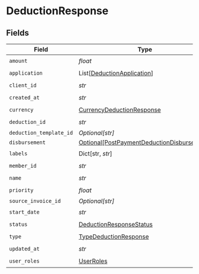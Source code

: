 # DeductionResponse


## Fields

| Field                                                                                                 | Type                                                                                                  | Required                                                                                              | Description                                                                                           |
| ----------------------------------------------------------------------------------------------------- | ----------------------------------------------------------------------------------------------------- | ----------------------------------------------------------------------------------------------------- | ----------------------------------------------------------------------------------------------------- |
| `amount`                                                                                              | *float*                                                                                               | :heavy_check_mark:                                                                                    | N/A                                                                                                   |
| `application`                                                                                         | List[[DeductionApplication](../../models/shared/deductionapplication.md)]                             | :heavy_check_mark:                                                                                    | N/A                                                                                                   |
| `client_id`                                                                                           | *str*                                                                                                 | :heavy_check_mark:                                                                                    | N/A                                                                                                   |
| `created_at`                                                                                          | *str*                                                                                                 | :heavy_check_mark:                                                                                    | N/A                                                                                                   |
| `currency`                                                                                            | [CurrencyDeductionResponse](../../models/shared/currencydeductionresponse.md)                         | :heavy_check_mark:                                                                                    | N/A                                                                                                   |
| `deduction_id`                                                                                        | *str*                                                                                                 | :heavy_check_mark:                                                                                    | N/A                                                                                                   |
| `deduction_template_id`                                                                               | *Optional[str]*                                                                                       | :heavy_minus_sign:                                                                                    | N/A                                                                                                   |
| `disbursement`                                                                                        | [Optional[PostPaymentDeductionDisbursement]](../../models/shared/postpaymentdeductiondisbursement.md) | :heavy_minus_sign:                                                                                    | N/A                                                                                                   |
| `labels`                                                                                              | Dict[str, *str*]                                                                                      | :heavy_check_mark:                                                                                    | N/A                                                                                                   |
| `member_id`                                                                                           | *str*                                                                                                 | :heavy_check_mark:                                                                                    | N/A                                                                                                   |
| `name`                                                                                                | *str*                                                                                                 | :heavy_check_mark:                                                                                    | N/A                                                                                                   |
| `priority`                                                                                            | *float*                                                                                               | :heavy_check_mark:                                                                                    | N/A                                                                                                   |
| `source_invoice_id`                                                                                   | *Optional[str]*                                                                                       | :heavy_minus_sign:                                                                                    | N/A                                                                                                   |
| `start_date`                                                                                          | *str*                                                                                                 | :heavy_check_mark:                                                                                    | N/A                                                                                                   |
| `status`                                                                                              | [DeductionResponseStatus](../../models/shared/deductionresponsestatus.md)                             | :heavy_check_mark:                                                                                    | N/A                                                                                                   |
| `type`                                                                                                | [TypeDeductionResponse](../../models/shared/typedeductionresponse.md)                                 | :heavy_check_mark:                                                                                    | N/A                                                                                                   |
| `updated_at`                                                                                          | *str*                                                                                                 | :heavy_check_mark:                                                                                    | N/A                                                                                                   |
| `user_roles`                                                                                          | [UserRoles](../../models/shared/userroles.md)                                                         | :heavy_check_mark:                                                                                    | N/A                                                                                                   |